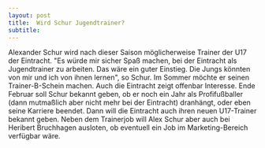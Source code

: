 ```yaml
---
layout: post
title:  Wird Schur Jugendtrainer?
subtitle:  
---
```


Alexander Schur wird nach dieser Saison möglicherweise Trainer der U17 der Eintracht. "Es würde mir sicher Spaß machen, bei der Eintracht als Jugendtrainer zu arbeiten. Das wäre ein guter Einstieg. Die Jungs könnten von mir und ich von ihnen lernen", so Schur. Im Sommer möchte er seinen Trainer-B-Schein machen. Auch die Eintracht zeigt offenbar Interesse. Ende Februar soll Schur bekannt geben, ob er noch ein Jahr als Profifußballer (dann mutmaßlich aber nicht mehr bei der Eintracht) dranhängt, oder eben seine Karriere beendet. Dann will die Eintracht auch ihren neuen U17-Trainer bekannt geben. Neben dem Trainerjob will Alex Schur aber auch bei Heribert Bruchhagen ausloten, ob eventuell ein Job im Marketing-Bereich verfügbar wäre. 


